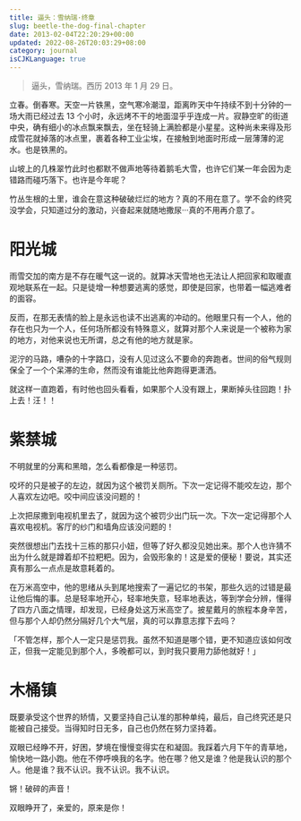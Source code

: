 ```yaml
---
title: 逼头：雪纳瑞·终章
slug: beetle-the-dog-final-chapter
date: 2013-02-04T22:20:29+00:00
updated: 2022-08-26T20:03:29+08:00
category: journal
isCJKLanguage: true
---
```

> 逼头，雪纳瑞。西历 2013 年 1 月 29 日。

立春。倒春寒。天空一片铁黑，空气寒冷潮湿，距离昨天中午持续不到十分钟的一场大雨已经过去 13 个小时，永远烤不干的地面湿乎乎连成一片。寂静空旷的街道中央，确有细小的冰点飘来飘去，坐在轻骑上满脸都是小星星。这种尚未来得及形成雪花就掉落的冰点里，裹着各种工业尘埃，在接触到地面时形成一层薄薄的泥水。也是铁黑的。

山坡上的几株翠竹此时也都默不做声地等待着鹅毛大雪，也许它们某一年会因为走错路而碰巧落下。也许是今年呢？

竹丛生根的土里，谁会在意这种破破烂烂的地方？真的不用在意了。学不会的终究没学会，只知道过分的激动，兴奋起来就随地撒尿···真的不用再介意了。

# 阳光城

雨雪交加的南方是不存在暖气这一说的。就算冰天雪地也无法让人把回家和取暖直观地联系在一起。只是徒增一种想要逃离的感觉，即使是回家，也带着一幅逃难者的面容。

反而，在那无表情的脸上是永远也读不出逃离的冲动的。他眼里只有一个人，他的存在也只为一个人，任何场所都没有特殊意义，就算对那个人来说是一个被称为家的地方，对他来说也无所谓，总之有他的地方就是家。

泥泞的马路，嘈杂的十字路口，没有人见过这么不要命的奔跑者。世间的俗气规则保全了一个个呆滞的生命，然而没有谁能比他奔跑得更潇洒。

就这样一直跑着，有时他也回头看看，如果那个人没有跟上，果断掉头往回跑！扑上去！汪！！

# 紫禁城

不明就里的分离和黑暗，怎么看都像是一种惩罚。

咬坏的只是被子的左边，就因为这个被罚关厕所。下次一定记得不能咬左边，那个人喜欢左边吧。咬中间应该没问题的！

上次把尿撒到电视机里去了，就因为这个被罚少出门玩一次。下次一定记得那个人喜欢电视机。客厅的纱门和墙角应该没问题的！

突然很想出门去找十三栋的那只小妞，但等了好久都没见她出来。那个人也许猜不出为什么就是蹲着却不拉粑粑。因为，会毁形象的！这是爱的便秘！要说，其实还真有那么一点点是故意耗着的。

在万米高空中，他的思绪从头到尾地搜索了一遍记忆的书架，那些久远的过错是最让他后悔的事。总是轻率地开心，轻率地失意，轻率地表达，等到学会分辨，懂得了四方八面之情理，却发现，已经身处这万米高空了。披星戴月的旅程本身辛苦，但与那个人却仍然分隔好几个大气层，真的可以靠意志撑下去吗？

「不管怎样，那个人一定只是惩罚我。虽然不知道是哪个错，更不知道应该如何改正，但我一定能见到那个人，多晚都可以，到时我只要用力舔他就好！」

# 木桶镇

既要承受这个世界的矫情，又要坚持自己认准的那种单纯，最后，自己终究还是只能被自己接受。当得知时日无多，自己也仍然在努力坚持着。

双眼已经睁不开，好困，梦境在慢慢变得实在和凝固。我踩着六月下午的青草地，愉快地一路小跑。他在不停呼唤我的名字。他在哪？他又是谁？他是我认识的那个人。他是谁？我不认识。我不认识。我不认识。

锵！破碎的声音！

双眼睁开了，亲爱的，原来是你！